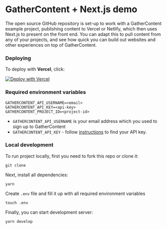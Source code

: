 # GatherContent + Next.js demo

The open source GitHub repository is set-up to work with a GatherContent example project, publishing content to Vercel or Netlify, which then uses Next.js to present on the front end. You can adapt this to pull content from any of your projects, and see how quick you can build out websites and other experiences on top of GatherContent.

### Deploying

To deploy with **Vercel**, click:

[![Deploy with Vercel](https://vercel.com/button)](https://vercel.com/new/git/external?repository-url=https%3A%2F%2Fgithub.com%2Fbejamas%2Funiversity&env=GATHERCONTENT_API_USERNAME,GATHERCONTENT_API_KEY,GATHERCONTENT_PROJECT_ID&demo-title=Royal%20University%20of%20GatherContent&demo-description=GatherContent%20example%20project%2C%20publishing%20content%20to%20Vercel%20or%20Netlify%2C%20which%20then%20uses%20Next.js%20to%20present%20on%20the%20front%20end.&demo-url=https%3A%2F%2Funiversity.bejamas.io)

### Required environment variables

```
GATHERCONTENT_API_USERNAME=<email>
GATHERCONTENT_API_KEY=<api-key>
GATHERCONTENT_PROJECT_ID=<project-id>
```

- `GATHERCONTENT_API_USERNAME` is your email address which you used to sign up to GatherContent
- `GATHERCONTENT_API_KEY` - follow [instructions](https://docs.gathercontent.com/reference#authentication) to find your API key.

### Local development

To run project locally, first you need to fork this repo or clone it:

```
git clone
```

Next, install all dependencies:

```
yarn
```

Create `.env` file and fill it up with all required environment variables

```
touch .env
```

Finally, you can start development server:

```
yarn develop
```
